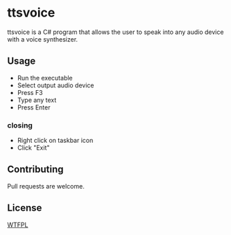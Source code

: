# ttsvoice

ttsvoice is a C# program that allows the user to speak into any audio device with a voice synthesizer.

## Usage

* Run the executable
* Select output audio device
* Press F3
* Type any text
* Press Enter

### closing
* Right click on taskbar icon
* Click "Exit"

## Contributing
Pull requests are welcome.

## License
[WTFPL](https://choosealicense.com/licenses/wtfpl/)
